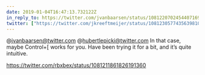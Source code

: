 ```yaml
---
date: 2019-01-04T16:47:13.732122Z
in_reply_to: https://twitter.com/jvanbaarsen/status/1081220702454407169
twitter: ["https://twitter.com/jkreeftmeijer/status/1081230577435639810"]
---
```

@jvanbaarsen@twitter.com @hubertlepicki@twitter.com In that case, maybe Control+[ works for you. Have been trying it for a bit, and it’s quite intuitive.

https://twitter.com/rbxbex/status/1081211861826191360

